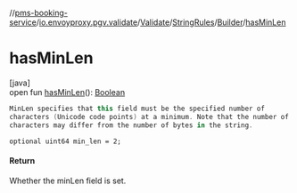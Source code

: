 //[pms-booking-service](../../../../../index.md)/[io.envoyproxy.pgv.validate](../../../index.md)/[Validate](../../index.md)/[StringRules](../index.md)/[Builder](index.md)/[hasMinLen](has-min-len.md)

# hasMinLen

[java]\
open fun [hasMinLen](has-min-len.md)(): [Boolean](https://kotlinlang.org/api/core/kotlin-stdlib/kotlin/-boolean/index.html)

```kotlin
MinLen specifies that this field must be the specified number of
characters (Unicode code points) at a minimum. Note that the number of
characters may differ from the number of bytes in the string.

```
`optional uint64 min_len = 2;`

#### Return

Whether the minLen field is set.